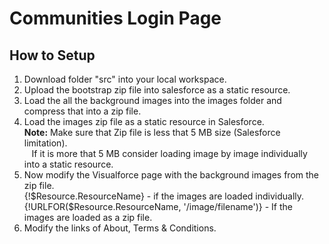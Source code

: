 # Communities Login Page
## How to Setup
1. Download folder "src" into your local workspace.
2. Upload the bootstrap zip file into salesforce as a static resource.
3. Load the all the background images into the images folder and compress that into a zip file.
4. Load the images zip file as a static resource in Salesforce. <br/>
<b>Note:</b> Make sure that Zip file is less that 5 MB size (Salesforce limitation). <br/>
&nbsp;&nbsp;&nbsp;If it is more that 5 MB consider loading image by image individually into a static resource.
5. Now modify the Visualforce page with the background images from the zip file. <br/>
{!$Resource.ResourceName} - if the images are loaded individually.<br/>
{!URLFOR($Resource.ResourceName, '/image/filename')} - If the images are loaded as a zip file.
6. Modify the links of About, Terms & Conditions.
